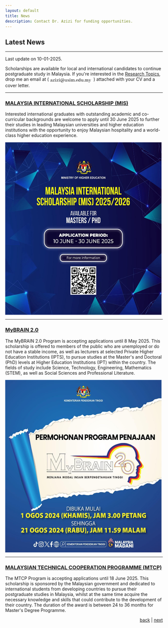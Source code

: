 ```yaml
---
layout: default
title: News
description: Contact Dr. Azizi for funding opportunities.
---
```


## Latest News
* * *
Last update on 10-01-2025.

Scholarships are available for local and international candidates to continue postgraduate study in Malaysia. If you're interested in the <a href="research">Research Topics</a>, drop me an email at (<img src="images/email.jpg" style="vertical-align:top">) attached with your CV and a cover letter. 

* * *
### <a href="https://biasiswa.mohe.gov.my/INTER/">MALAYSIA INTERNATIONAL SCHOLARSHIP (MIS)</a> 
 
Interested international graduates with outstanding academic and co-curricular backgrounds are welcome to apply until 30 June 2025 to further their studies in leading Malaysian universities and higher education institutions with the opportunity to enjoy Malaysian hospitality and a world-class higher education experience.

<a href="https://biasiswa.mohe.gov.my/INTER/"><img src="images/mis2025.jpg" width="500" height="550" align="center"></a>

* * *

### <a href="https://biasiswa.mohe.gov.my/MyBrain2/">MyBRAIN 2.0</a>

The MyBRAIN 2.0 Program is accepting applications until 8 May 2025. This scholarship is offered to members of the public who are unemployed or do not have a stable income, as well as lecturers at selected Private Higher Education Institutions (IPTS), to pursue studies at the Master's and Doctoral (PhD) levels at Higher Education Institutions (IPT) within the country. The fields of study include Science, Technology, Engineering, Mathematics (STEM), as well as Social Sciences and Professional Literature. 

<a href="https://biasiswa.mohe.gov.my/MyBrain2/"><img src="images/mybrain2-2.jpeg" width="500" height="550" align="center"></a>

* * *
### <a href="https://mtcp.kln.gov.my/scholarship">MALAYSIAN TECHNICAL COOPERATION PROGRAMME (MTCP)</a>
The MTCP Program is accepting applications until 18 June 2025. This scholarship is sponsored by the Malaysian government and dedicated to international students from developing countries to pursue their postgraduate studies in Malaysia, whilst at the same time acquire the necessary knowledge and skills that could contribute to the development of their country. The duration of the award is between 24 to 36 months for Master's Degree Programme.


<p style="text-align: right;">
<a href="blog-list">back</a> | <a href="./">next</a> 
</p>